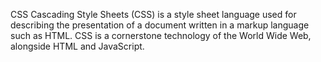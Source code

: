 CSS
Cascading Style Sheets (CSS) is a style sheet language used for describing the presentation of a document written in a markup language such as HTML. CSS is a cornerstone technology of the World Wide Web, alongside HTML and JavaScript.